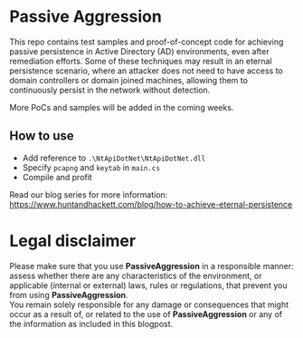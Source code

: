 
# Passive Aggression
This repo contains test samples and proof-of-concept code for achieving passive persistence in Active Directory (AD) environments, even after remediation efforts. Some of these techniques may result in an eternal persistence scenario, where an attacker does not need to have access to domain controllers or domain joined machines, allowing them to continuously persist in the network without detection. 

More PoCs and samples will be added in the coming weeks.

## How to use
- Add reference to `.\NtApiDotNet\NtApiDotNet.dll`
- Specify `pcapng` and `keytab` in `main.cs`
- Compile and profit

Read our blog series for more information: https://www.huntandhackett.com/blog/how-to-achieve-eternal-persistence


# Legal disclaimer
Please make sure that you use __PassiveAggression__ in a responsible manner: assess whether there are any characteristics of the environment, or applicable (internal or external) laws, rules or regulations, that prevent you from using __PassiveAggression__.  
You remain solely responsible for any damage or consequences that might occur as a result of, or related to the use of __PassiveAggression__ or any of the information as included in this blogpost.  
